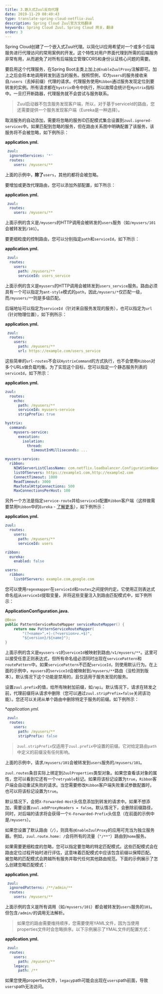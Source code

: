 ```yaml
---
title: 3.嵌入式Zuul反向代理
date: 2019-11-29 08:49:43
type: translate-spring-cloud-netflix-zuul
description: Spring Cloud Zuul官方文档翻译
keywords: Spring Cloud Zuul，Spring Cloud 网关，翻译
order: 3
---
```


Spring Cloud创建了一个嵌入式Zuul代理。以简化UI应用希望对一个或多个后端服务进行代理访问的常用案例的开发。这个特性对用户界面代理到所需的后端服务非常有用，从而避免了对所有后端独立管理CORS和身份认证核心问题的需要。

要启用这个代理服务，在Spring Boot主类上加上`@EnableZuulProxy`注解即可。加上之后会将本地调用转发到适当的服务。按照惯例，ID为`users`的服务接收来自`/users`（去掉前缀）代理的请求。代理服务使用`Ribbon`通过服务发现定位到要转发的实例。所有请求都在`hystrix`命令中执行，所以故障会统计在`Hystrix`指标中。一旦打开断路器，代理服务就不会尝试与服务联系。

> Zuul启动器不包含服务发现客户端，所以，对于基于serviceId的路由，您还需要提供一个服务发现客户端（Eureka是一种选择）。

取消服务的自动添加，需要将忽略的服务ID匹配模式集合设置到`zuul.ignored-services`中。如果匹配到忽略的服务，但在路由关系图中明确配置了该服务，该服务将不会被忽略，如下例所示：

**application.yml.** 

```yaml
 zuul:
  ignoredServices: '*'
  routes:
    users: /myusers/**
```

上面的示例中，**除了**`users`，其他的都将会被忽略。

要增加或更改代理路由，您可以添加外部配置，如下所示：

**application.yml.** 

```yaml
 zuul:
  routes:
    users: /myusers/**
```

上面示例的含义是`/myusers`的HTTP调用会被转发的`users`服务（如`/myusers/101`会被转发到`/101`）。

要更细粒度的控制路由，您可以分别指定`path`和`serviceId`，如下所示：

**application.yml.** 

```yaml
 zuul:
  routes:
    users:
      path: /myusers/**
      serviceId: users_service
```

上面示例的含义是`myusers`的HTTP调用会被转发到`users_service`服务。路由必须具有一个可以指定为`ant-style`模式的`path`，因此`/myusers/*`仅匹配一级，而`/myusers/**`则是多级匹配。

后端地址可以指定为`serviceId`（针对来自服务发现的服务），也可以指定为`url`（针对物理位置），如下例所示：

**application.yml.** 

```yaml
 zuul:
  routes:
    users:
      path: /myusers/**
      url: https://example.com/users_service
```

这些简单的`url-routes`不会以`HystrixCommand`的方式执行，也不会使用`Ribbon`对多个URLs做负载均衡。为了实现这个目标，您可以指定一个静态服务列表的`serviceId`，如下所示：

**application.yml.** 

```yaml
zuul:
  routes:
    echo:
      path: /myusers/**
      serviceId: myusers-service
      stripPrefix: true

hystrix:
  command:
    myusers-service:
      execution:
        isolation:
          thread:
            timeoutInMilliseconds: ...

myusers-service:
  ribbon:
    NIWSServerListClassName: com.netflix.loadbalancer.ConfigurationBasedServerList
    listOfServers: https://example1.com,http://example2.com
    ConnectTimeout: 1000
    ReadTimeout: 3000
    MaxTotalHttpConnections: 500
    MaxConnectionsPerHost: 100
```

另外一个方法是指定`service-route`并给`serviceId`配置`Ribbon`客户端（这样做需要禁用`Ribbon`中的`Eureka` - [了解更多](https://cloud.spring.io/spring-cloud-static/spring-cloud-netflix/2.1.3.RELEASE/single/spring-cloud-netflix.html#spring-cloud-ribbon-without-eureka)），如下例所示：

**application.yml.** 

```yaml
zuul:
  routes:
    users:
      path: /myusers/**
      serviceId: users

ribbon:
  eureka:
    enabled: false

users:
  ribbon:
    listOfServers: example.com,google.com
```

您可以使用`regexmapper`在`serviceId`和`routes`之间提供约定。它使用正则表达式命名组从`serviceId`提取变量，并将这些变量注入到路由匹配模式中，如下例所示：

**ApplicationConfiguration.java.**

```java
@Bean
public PatternServiceRouteMapper serviceRouteMapper() {
    return new PatternServiceRouteMapper(
        "(?<name>^.+)-(?<version>v.+$)",
        "${version}/${name}");
}
```

上面示例的含义是`myusers-v1`的`serviceId`被映射到路由`/v1/myusers/**`。这里可以接受任意正则表达式，但所有命名组必须同时出现在`servicePattern`和`routePattern`中。如果`servicePattern`不匹配`serviceId`，则使用默认行为。在上面的示例中，`myusers`的`serviceId`会被映射到`/myusers/**`路由（没检测到版本）。默认情况下这个功能是禁用的，且仅适用于服务发现的服务。

设置`zuul.prefix`的值，给所有映射加前缀，如`/api`。默认情况下，请求在转发之前，代理前缀将从请求中删除（您可以通过`zuul.stripPrefix=false`关闭该功能）。您还可以关闭从单个路由中删除特定于服务的前缀。如下例所示：

**application.yml.*

```yaml
 zuul:
  routes:
    users:
      path: /myusers/**
      stripPrefix: false
```

> `zuul.stripPrefix`仅适用于`zuul.prefix`中设置的前缀。它对给定路由`path`中定义的前缀没有任何影响。
  
上面的示例中，请求`/myusers/101`会被转发到`users`服务的`/myusers/101`。

`zuul.routes`条目实际上绑定到`ZuulProperties`类型对象。如果您查看该对象的属性，您可以看到它还有一个`retryable`标记。如果将该标记设置为`true`，`Ribbon`客户端会自动重试失败的请求。当您需要修改`Ribbon`客户端失败重试参数配置时，也可以将该标记设置为`true`。

默认情况下，会把`X-Forwarded-Host`头信息添加到转发的请求中。如果不想添加，需要设置`zuul.addProxyHeaders = false`。默认情况下，会删除前缀路径，同时，对后端的请求将会获得一个`X-Forwarded-Prefix`头信息（在前面的示例中是`/myusers`）。

如果您设置了默认路由（`/`），则具有`@EnableZuulProxy`的应用可充当为独立服务器。例如，`zuul.route.home: /`会将所有的流量（`"/**"`）路由到`home`服务。

如果需要更细粒度的忽略，您可以指定要忽略的特定匹配模式。这些匹配模式会在路由定位过程开始时进行评估，这意味着匹配模式中应该包含前缀以保障匹配。 被忽略的匹配模式会跨越所有服务并取代任何其他路由规范。下面的示例展示了怎么创建忽略匹配模式：

**application.yml.**

```yaml
 zuul:
  ignoredPatterns: /**/admin/**
  routes:
    users: /myusers/**
```

上面示例的含义是所有调用（如`/myusers/101`）都会被转发到`users`服务的`101`。但包含`/admin/`的调用无法解析。

> 如果您的路由需要维持顺序，您需要使用YAML文件，因为当使用properties文件时会忽略排序。以下示例展示了YMAL文件的配置方式：

**application.yml.**

```yaml
 zuul:
  routes:
    users:
      path: /myusers/**
    legacy:
      path: /**
```

如果您使用properties文件，`legacy`path可能会出现在`users`path前面，导致`users`path无法访问。

